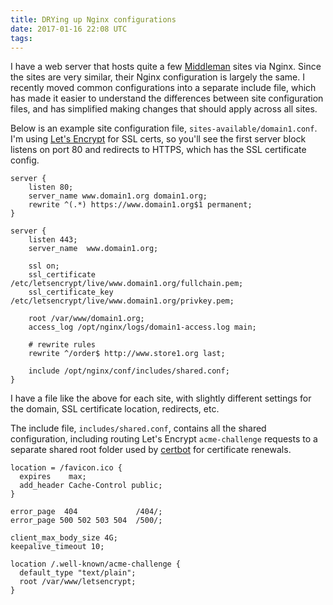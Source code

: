 ```yaml
---
title: DRYing up Nginx configurations
date: 2017-01-16 22:08 UTC
tags:
---
```


I have a web server that hosts quite a few [Middleman](https://middlemanapp.com/) sites via Nginx. Since the sites are very similar, their Nginx configuration is largely the same. I recently moved common configurations into a separate include file, which has made it easier to understand the differences between site configuration files, and has simplified making changes that should apply across all sites.

Below is an example site configuration file, `sites-available/domain1.conf`. I'm using [Let's Encrypt](https://letsencrypt.org/) for SSL certs, so you'll see the first server block listens on port 80 and redirects to HTTPS, which has the SSL certificate config.

```
server {
    listen 80;
    server_name www.domain1.org domain1.org;
    rewrite ^(.*) https://www.domain1.org$1 permanent;
}

server {
    listen 443;
    server_name  www.domain1.org;

    ssl on;
    ssl_certificate /etc/letsencrypt/live/www.domain1.org/fullchain.pem;
    ssl_certificate_key /etc/letsencrypt/live/www.domain1.org/privkey.pem;

    root /var/www/domain1.org;
    access_log /opt/nginx/logs/domain1-access.log main;

    # rewrite rules
    rewrite ^/order$ http://www.store1.org last;

    include /opt/nginx/conf/includes/shared.conf;
}
```

I have a file like the above for each site, with slightly different settings for the domain, SSL certificate location, redirects, etc.

The include file, `includes/shared.conf`, contains all the shared configuration, including routing Let's Encrypt `acme-challenge` requests to a separate shared root folder used by [certbot](https://certbot.eff.org/) for certificate renewals.

```
location = /favicon.ico {
  expires    max;
  add_header Cache-Control public;
}

error_page  404             /404/;
error_page 500 502 503 504  /500/;

client_max_body_size 4G;
keepalive_timeout 10;

location /.well-known/acme-challenge {
  default_type "text/plain";
  root /var/www/letsencrypt;
}
```

